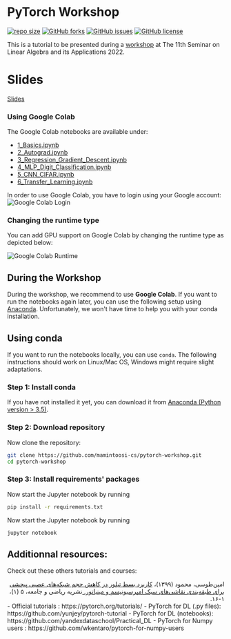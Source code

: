 PyTorch Workshop
==========
 [![repo size](https://img.shields.io/github/repo-size/mamintoosi-cs/pytorch-workshop.svg)](https://github.com/mamintoosi-cs/pytorch-workshop/archive/master.zip)
 [![GitHub forks](https://img.shields.io/github/forks/mamintoosi-cs/pytorch-workshop)](https://github.com/mamintoosi-cs/pytorch-workshop/network)
[![GitHub issues](https://img.shields.io/github/issues/mamintoosi-cs/pytorch-workshop)](https://github.com/mamintoosi-cs/pytorch-workshop/issues)
[![GitHub license](https://img.shields.io/github/license/mamintoosi-cs/pytorch-workshop)](https://github.com/mamintoosi-cs/pytorch-workshop/blob/main/LICENSE)

This is a tutorial to be presented during a [workshop](http://cnf.hsu.ac.ir/esla/fa/page.php?rid=91) at The 11th Seminar on Linear Algebra and its Applications 2022.

# Slides
[Slides](https://mamintoosi.github.io/slides/topics/DL-HSU/DeepLearning-Workshop-ESLA2022.html)

### Using Google Colab
The Google Colab notebooks are available under:
- [1_Basics.ipynb](https://colab.research.google.com/github/mamintoosi-cs/pytorch-workshop/blob/master/1_Basics.ipynb)
- [2_Autograd.ipynb](https://colab.research.google.com/github/mamintoosi-cs/pytorch-workshop/blob/master/2_Autograd.ipynb)
- [3_Regression_Gradient_Descent.ipynb](https://colab.research.google.com/github/mamintoosi-cs/pytorch-workshop/blob/master/3_Regression_Gradient_Descent.ipynb)
- [4_MLP_Digit_Classification.ipynb](https://colab.research.google.com/github/mamintoosi-cs/pytorch-workshop/blob/master/4_MLP_Digit_Classification.ipynb)
- [5_CNN_CIFAR.ipynb](https://colab.research.google.com/github/mamintoosi-cs/pytorch-workshop/blob/master/5_CNN_CIFAR.ipynb)
- [6_Transfer_Learning.ipynb](https://colab.research.google.com/github/mamintoosi-cs/pytorch-workshop/blob/master/6_Transfer_Learning.ipynb)


In order to use Google Colab, you have to login using your Google account:
![Google Colab Login](figures/colab-connect.png)

### Changing the runtime type
You can add GPU support on Google Colab by changing the runtime type as depicted below:

![Google Colab Runtime](figures/colab-runtime.png)
<br />

## During the Workshop
During the workshop, we recommend to use **Google Colab**. 
If you want to run the notebooks again later, you can use the following setup using [Anaconda](https://www.anaconda.com/). Unfortunately, we won't have time to help you with your conda installation. 
<br />

## Using conda
If you want to run the notebooks locally, you can use `conda`. The following instructions
should work on Linux/Mac OS, Windows might require slight adaptations.

### Step 1: Install conda
If you have not installed it yet, you can download it from [Anaconda (Python version > 3.5)](https://www.anaconda.com/download).

### Step 2: Download repository 
Now clone the repository:
```bash
git clone https://github.com/mamintoosi-cs/pytorch-workshop.git
cd pytorch-workshop
```

### Step 3: Install requirements' packages

Now start the Jupyter notebook by running
```bash
pip install -r requirements.txt
```

Now start the Jupyter notebook by running
```bash
jupyter notebook
```

## Additionnal resources:
Check out these others tutorials and courses:

<div dir="rtl">
							امین‌طوسی، محمود (۱۳۹۹)،
							<a href="https://math-sci.ui.ac.ir/article_25351.html">
								کاربرد بسط تیلور در کاهش حجم شبکه‌های عصبی پیچشی برای طبقه‌بندی نقاشی‌های سبک
								امپرسیونیسم و مینیاتور.
							</a>
							نشریه ریاضی و جامعه،‌ ۵ (۱)،‌ ۱-۱۶.
</div>							 
- Official tutorials : https://pytorch.org/tutorials/
- PyTorch for DL (.py files): https://github.com/yunjey/pytorch-tutorial
- PyTorch for DL (notebooks): https://github.com/yandexdataschool/Practical_DL
- PyTorch for Numpy users : https://github.com/wkentaro/pytorch-for-numpy-users
